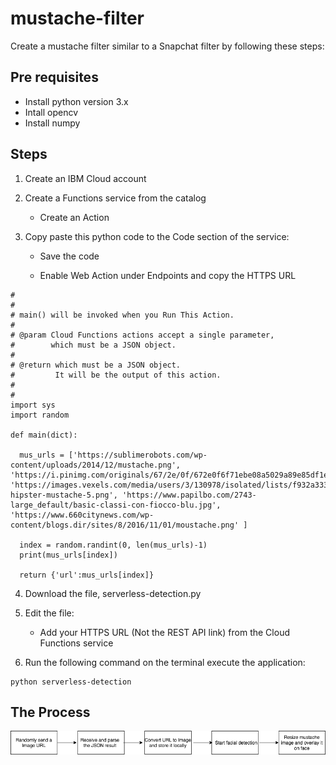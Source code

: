 # mustache-filter 

Create a mustache filter similar to a Snapchat filter by following these steps: 


## Pre requisites 

* Install python version 3.x 
* Intall opencv 
* Install numpy

## Steps 

1. Create an IBM Cloud account 

2. Create a Functions service from the catalog 
    * Create an Action 

3. Copy paste this python code to the Code section of the service:   
   
   * Save the code 
   
   * Enable Web Action under Endpoints and copy the HTTPS URL
``` 
#
#
# main() will be invoked when you Run This Action.
#
# @param Cloud Functions actions accept a single parameter,
#        which must be a JSON object.
#
# @return which must be a JSON object.
#         It will be the output of this action.
#
#
import sys 
import random

def main(dict):
  
  mus_urls = ['https://sublimerobots.com/wp-content/uploads/2014/12/mustache.png', 'https://i.pinimg.com/originals/67/2e/0f/672e0f6f71ebe08a5029a89e85df1e18.png', 'https://images.vexels.com/media/users/3/130978/isolated/lists/f932a333154f1d6bff554c1010466f00-hipster-mustache-5.png', 'https://www.papilbo.com/2743-large_default/basic-classi-con-fiocco-blu.jpg', 'https://www.660citynews.com/wp-content/blogs.dir/sites/8/2016/11/01/moustache.png' ]

  index = random.randint(0, len(mus_urls)-1)
  print(mus_urls[index])  
 
  return {'url':mus_urls[index]}
```
   
4. Download the file, serverless-detection.py 

5. Edit the file: 
   
   * Add your HTTPS URL (Not the REST API link) from the Cloud Functions service

6. Run the following command on the terminal execute the application: 
``` 
python serverless-detection 
```

## The Process 
![alt text](https://github.com/anchalbhalla/mustache-filter/blob/master/process-Diagram.png)
